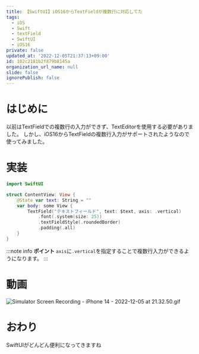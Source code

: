 ```yaml
---
title: 【SwiftUI】iOS16からTextFieldが複数行に対応してた
tags:
  - iOS
  - Swift
  - textField
  - SwiftUI
  - iOS16
private: false
updated_at: '2022-12-05T21:37:13+09:00'
id: 102c2181b2f879b8145a
organization_url_name: null
slide: false
ignorePublish: false
---
```

# はじめに
以前はTextFieldでの複数行の入力ができず、TextEditorを使用する必要がありました。
しかし、iOS16からTextFieldの複数行入力がサポートされたようなので使ってみました。

# 実装
```swift
import SwiftUI

struct ContentView: View {
    @State var text: String = ""
    var body: some View {
        TextField("テキストフィールド", text: $text, axis: .vertical)
            .font(.system(size: 25))
            .textFieldStyle(.roundedBorder)
            .padding(.all)
    }
}
```
:::note info
**ポイント**
`axis`に`.vertical`を指定することで複数行入力ができるようになります。
:::

# 動画
![Simulator Screen Recording - iPhone 14 - 2022-12-05 at 21.32.50.gif](https://qiita-image-store.s3.ap-northeast-1.amazonaws.com/0/1745371/2227198a-5f33-b1bf-6f0d-a9479757b7c8.gif)


# おわり
SwiftUIがどんどん便利になってきますね
